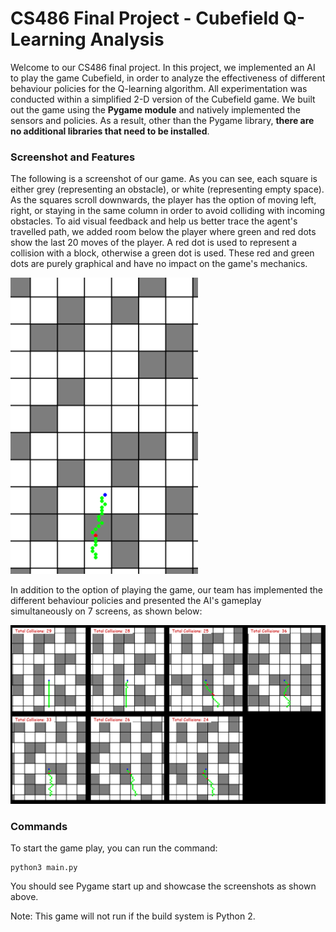 # CS486 Final Project - Cubefield Q-Learning Analysis

Welcome to our CS486 final project. In this project, we implemented an AI to play the game Cubefield, in order to analyze the effectiveness of different behaviour policies for the Q-learning algorithm. All experimentation was conducted within a simplified 2-D version of the Cubefield game. We built out the game using the **Pygame module** and natively implemented the sensors and policies. As a result, other than the Pygame library, **there are no additional libraries that need to be installed**.    

### Screenshot and Features

The following is a screenshot of our game. As you can see, each square is either grey (representing an obstacle), or white (representing empty space). As the squares scroll downwards, the player has the option of moving left, right, or staying in the same column in order to avoid colliding with incoming obstacles. To aid visual feedback and help us better trace the agent's travelled path, we added room below the player where green and red dots show the last 20 moves of the player. A red dot is used to represent a collision with a block, otherwise a green dot is used. These red and green dots are purely graphical and have no impact on the game's mechanics. 

<img src="/cubefield-screenshot.png" width = "300">

In addition to the option of playing the game, our team has implemented the different behaviour policies and presented the AI's gameplay simultaneously on 7 screens, as shown below:

<img src="/seven-agents-cubefield.png">

### Commands

To start the game play, you can run the command:

```
python3 main.py
```

You should see Pygame start up and showcase the screenshots as shown above.

Note: This game will not run if the build system is Python 2. 
